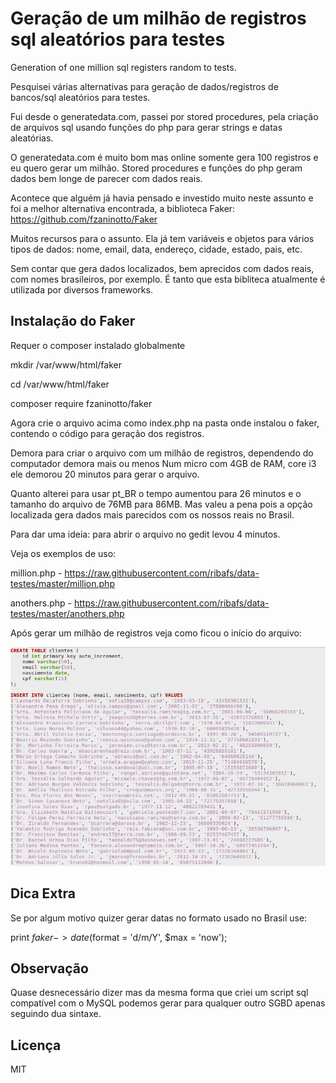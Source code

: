 # Geração de um milhão de registros sql aleatórios para testes

Generation of one million sql registers random to tests.

Pesquisei várias alternativas para geração de dados/registros de bancos/sql aleatórios para testes.

Fui desde o generatedata.com, passei por stored procedures, pela criação de arquivos sql usando funções do php para gerar strings e datas aleatórias.

O generatedata.com é muito bom mas online somente gera 100 registros e eu quero gerar um milhão.
Stored procedures e funções do php geram dados bem longe de parecer com dados reais.

Acontece que alguém já havia pensado e investido muito neste assunto e foi a melhor alternativa encontrada, a biblioteca Faker:
https://github.com/fzaninotto/Faker

Muitos recursos para o assunto. Ela já tem variáveis e objetos para vários tipos de dados: nome, email, data, endereço, cidade, estado, pais, etc. 

Sem contar que gera dados localizados, bem aprecidos com dados reais, com nomes brasileiros, por exemplo.
É tanto que esta bibliteca atualmente é utilizada por diversos frameworks.

## Instalação do Faker

Requer o composer instalado globalmente

mkdir /var/www/html/faker

cd /var/www/html/faker

composer require fzaninotto/faker

Agora crie o arquivo acima como index.php na pasta onde instalou o faker, contendo o código para geração dos registros.

Demora para criar o arquivo com um milhão de registros, dependendo do computador demora mais ou menos
Num micro com 4GB de RAM, core i3 ele demorou 20 minutos para gerar o arquivo.

Quanto alterei para usar pt_BR o tempo aumentou para 26 minutos e o tamanho do arquivo de 76MB para 86MB.
Mas valeu a pena pois a opção localizada gera dados mais parecidos com os nossos reais no Brasil.

Para dar uma ideia: para abrir o arquivo no gedit levou 4 minutos.

Veja os exemplos de uso:

million.php - https://raw.githubusercontent.com/ribafs/data-testes/master/million.php

anothers.php - https://raw.githubusercontent.com/ribafs/data-testes/master/anothers.php

Após gerar um milhão de registros veja como ficou o início do arquivo:

<img src="amostra.png">

## Dica Extra

Se por algum motivo quizer gerar datas no formato usado no Brasil use:

print $faker->date($format = 'd/m/Y', $max = 'now');


## Observação

Quase desnecessário dizer mas da mesma forma que criei um script sql compatível com o MySQL podemos gerar para qualquer outro SGBD apenas seguindo dua sintaxe.


## Licença

MIT
